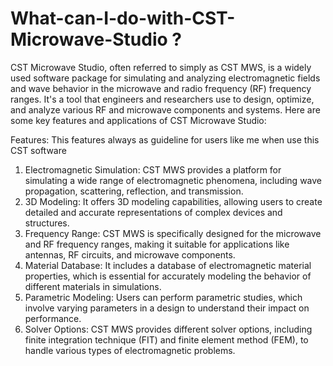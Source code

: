 # What-can-I-do-with-CST-Microwave-Studio ?

CST Microwave Studio, often referred to simply as CST MWS, is a widely used software package for simulating and analyzing electromagnetic fields and wave behavior in the microwave and radio frequency (RF) frequency ranges. It's a tool that engineers and researchers use to design, optimize, and analyze various RF and microwave components and systems. Here are some key features and applications of CST Microwave Studio:

Features: This features always as guideline for users like me when use this CST software

1) Electromagnetic Simulation: CST MWS provides a platform for simulating a wide range of electromagnetic phenomena, including wave propagation, scattering, reflection, and transmission.
2) 3D Modeling: It offers 3D modeling capabilities, allowing users to create detailed and accurate representations of complex devices and structures.
3) Frequency Range: CST MWS is specifically designed for the microwave and RF frequency ranges, making it suitable for applications like antennas, RF circuits, and microwave components.
4) Material Database: It includes a database of electromagnetic material properties, which is essential for accurately modeling the behavior of different materials in simulations.
5) Parametric Modeling: Users can perform parametric studies, which involve varying parameters in a design to understand their impact on performance.
6) Solver Options: CST MWS provides different solver options, including finite integration technique (FIT) and finite element method (FEM), to handle various types of electromagnetic problems.

